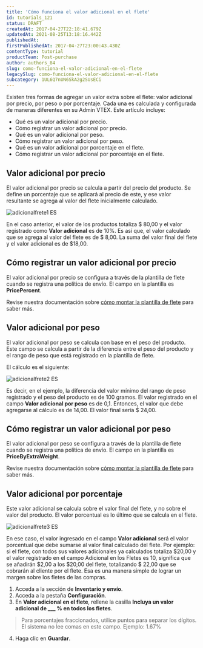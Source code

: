```yaml
---
title: 'Cómo funciona el valor adicional en el flete'
id: tutorials_121
status: DRAFT
createdAt: 2017-04-27T22:18:41.679Z
updatedAt: 2021-08-25T13:18:16.442Z
publishedAt: 
firstPublishedAt: 2017-04-27T23:00:43.430Z
contentType: tutorial
productTeam: Post-purchase
author: authors_84
slug: como-funciona-el-valor-adicional-en-el-flete
legacySlug: como-funciona-el-valor-adicional-en-el-flete
subcategory: 1UL6Q7nUN6SkA2g2SUsECi
---
```


Existen tres formas de agregar un valor extra sobre el flete: valor adicional por precio, por peso o por porcentaje. Cada una es calculada y configurada de maneras diferentes en su Admin VTEX. Este artículo incluye:

- Qué es un valor adicional por precio.
- Cómo registrar un valor adicional por precio.
- Qué es un valor adicional por peso.
- Cómo registrar un valor adicional por peso.
- Qué es un valor adicional por porcentaje en el flete.
- Cómo registrar un valor adicional por porcentaje en el flete.

## Valor adicional por precio

El valor adicional por precio se calcula a partir del precio del producto. Se define un porcentaje que se aplicará al precio de este, y ese valor resultante se agrega al valor del flete inicialmente calculado.

![adicionalfrete1 ES](//images.ctfassets.net/alneenqid6w5/7iLxQxdxAWMcm22yieiyc0/310afec9d0940032a726e33b47e490d4/adicionalfrete1_ES.png)

En el caso anterior, el valor de los productos totaliza $ 80,00 y el valor registrado como __Valor adicional__ es de 10%. Es así que, el valor calculado que se agrega al valor del flete es de $ 8,00. La suma del valor final del flete y el valor adicional es de $18,00.

## Cómo registrar un valor adicional por precio

El valor adicional por precio se configura a través de la plantilla de flete cuando se registra una política de envío. El campo en la plantilla es **PricePercent**.

Revise nuestra documentación sobre [cómo montar la plantilla de flete](https://help.vtex.com/tutorial/como-montar-a-planilha-de-frete--tutorials_127?locale=es) para saber más.

## Valor adicional por peso

El valor adicional por peso se calcula con base en el peso del producto. Este campo se calcula a partir de la diferencia entre el peso del producto y el rango de peso que está registrado en la plantilla de flete.

El cálculo es el siguiente:

![adicionalfrete2 ES](//images.ctfassets.net/alneenqid6w5/2bPpmLHucko8eGOEMUKEsQ/52029655a5f69fd3f358f780a3f89cc3/adicionalfrete2_ES.png)

Es decir, en el ejemplo, la diferencia del valor mínimo del rango de peso registrado y el peso del producto es de 100 gramos. El valor registrado en el campo __Valor adicional por peso__ es de 0,1. Entonces, el valor que debe agregarse al cálculo es de 14,00. El valor final sería $ 24,00.

## Cómo registrar un valor adicional por peso

El valor adicional por peso se configura a través de la plantilla de flete cuando se registra una política de envío. El campo en la plantilla es **PriceByExtraWeight**.

Revise nuestra documentación sobre [cómo montar la plantilla de flete](https://help.vtex.com/tutorial/como-montar-a-planilha-de-frete--tutorials_127?locale=es) para saber más.

## Valor adicional por porcentaje

Este valor adicional se calcula sobre el valor final del flete, y no sobre el valor del producto. El valor porcentual es lo último que se calcula en el flete.

![adicionalfrete3 ES](//images.ctfassets.net/alneenqid6w5/7oQJz0N7qMuqyCWWm02KS6/3d1fceaaae7a96a930b81fa304dcc128/adicionalfrete3_ES.png)

En ese caso, el valor ingresado en el campo __Valor adicional__ será el valor porcentual que debe sumarse al valor final calculado del flete. Por ejemplo: si el flete, con todos sus valores adicionales ya calculados totaliza $20,00 y el valor registrado en el campo Adicional en los Fletes es 10, significa que se añadirán $2,00 a los $20,00 del flete, totalizando $ 22,00 que se cobrarán al cliente por el flete. Esa es una manera simple de lograr un margen sobre los fletes de las compras.

1. Acceda a la sección de **Inventario y envío**.
2. Acceda a la pestaña **Configuración**.
3. En **Valor adicional en el flete**, rellene la casilla **Incluya un valor adicional de ___ % en todos los fletes**.

> Para porcentajes fraccionados, utilice puntos para separar los dígitos. El sistema no lee comas en este campo. Ejemplo: 1.67%

4. Haga clic en **Guardar**.


